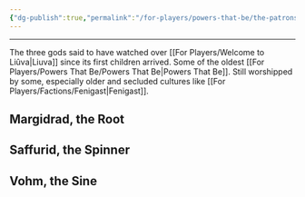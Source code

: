```yaml
---
{"dg-publish":true,"permalink":"/for-players/powers-that-be/the-patrons/"}
---
```


***
The three gods said to have watched over [[For Players/Welcome to Liûva\|Liuva]] since its first children arrived. Some of the oldest [[For Players/Powers That Be/Powers That Be\|Powers That Be]]. Still worshipped by some, especially older and secluded cultures like [[For Players/Factions/Fenigast\|Fenigast]].

## Margidrad, the Root

## Saffurid, the Spinner

## Vohm, the Sine